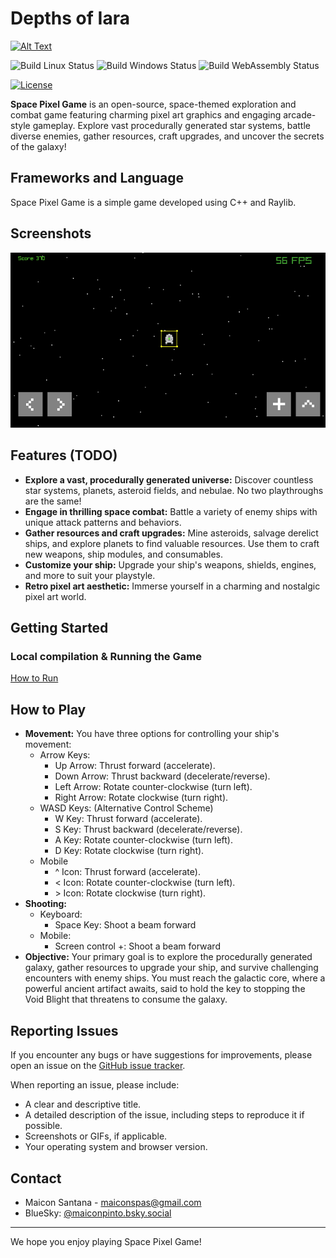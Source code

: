 # Depths of Iara

[<img src="https://static.itch.io/images/itchio-textless-black.svg" alt="Alt Text" height="50">](https://maiconspas.itch.io/spacegame)

![Build Linux Status](https://github.com/maiconpintoabreu/space-pixel-game/actions/workflows/linux.yml/badge.svg)
![Build Windows Status](https://github.com/maiconpintoabreu/space-pixel-game/actions/workflows/windows.yml/badge.svg)
![Build WebAssembly Status](https://github.com/maiconpintoabreu/space-pixel-game/actions/workflows/web.yml/badge.svg)

[![License](https://img.shields.io/badge/license-MIT-blue.svg)](LICENSE)  

**Space Pixel Game** is an open-source, space-themed exploration and combat game featuring charming pixel art graphics and engaging arcade-style gameplay. Explore vast procedurally generated star systems, battle diverse enemies, gather resources, craft upgrades, and uncover the secrets of the galaxy!

## Frameworks and Language

Space Pixel Game is a simple game developed using C++ and Raylib.

## Screenshots

![Current Screenshot](SpaceGame.png)

## Features (TODO)

*   **Explore a vast, procedurally generated universe:** Discover countless star systems, planets, asteroid fields, and nebulae. No two playthroughs are the same!
*   **Engage in thrilling space combat:** Battle a variety of enemy ships with unique attack patterns and behaviors.
*   **Gather resources and craft upgrades:** Mine asteroids, salvage derelict ships, and explore planets to find valuable resources. Use them to craft new weapons, ship modules, and consumables.
*   **Customize your ship:** Upgrade your ship's weapons, shields, engines, and more to suit your playstyle.
*   **Retro pixel art aesthetic:** Immerse yourself in a charming and nostalgic pixel art world.

## Getting Started

### Local compilation & Running the Game 
[How to Run](docs/how_to_run.md)

## How to Play

*   **Movement:** You have three options for controlling your ship's movement:
    * Arrow Keys:
        * Up Arrow: Thrust forward (accelerate).
        * Down Arrow: Thrust backward (decelerate/reverse).
        * Left Arrow: Rotate counter-clockwise (turn left).
        * Right Arrow: Rotate clockwise (turn right).
    * WASD Keys: (Alternative Control Scheme)
        * W Key: Thrust forward (accelerate).
        * S Key: Thrust backward (decelerate/reverse).
        * A Key: Rotate counter-clockwise (turn left).
        * D Key: Rotate clockwise (turn right).
    * Mobile
        * ^ Icon: Thrust forward (accelerate).
        * < Icon: Rotate counter-clockwise (turn left).
        * \> Icon: Rotate clockwise (turn right).
*   **Shooting:** 
    * Keyboard:
        * Space Key: Shoot a beam forward
    * Mobile:
        * Screen control +: Shoot a beam forward
*   **Objective:** Your primary goal is to explore the procedurally generated galaxy, gather resources to upgrade your ship, and survive challenging encounters with enemy ships. You must reach the galactic core, where a powerful ancient artifact awaits, said to hold the key to stopping the Void Blight that threatens to consume the galaxy.

## Reporting Issues

If you encounter any bugs or have suggestions for improvements, please open an issue on the [GitHub issue tracker](https://github.com/maiconpintoabreu/space-pixel-game/issues).

When reporting an issue, please include:

*   A clear and descriptive title.
*   A detailed description of the issue, including steps to reproduce it if possible.
*   Screenshots or GIFs, if applicable.
*   Your operating system and browser version.

## Contact

*   Maicon Santana - maiconspas@gmail.com
*   BlueSky: [@maiconpinto.bsky.social](https://bsky.app/profile/maiconpinto.bsky.social)

---

We hope you enjoy playing Space Pixel Game!
